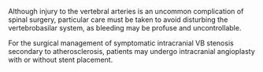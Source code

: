 Although injury to the vertebral arteries is an uncommon complication of spinal surgery, particular care must be taken to avoid disturbing the vertebrobasilar system, as bleeding may be profuse and uncontrollable.

For the surgical management of symptomatic intracranial VB stenosis secondary to atherosclerosis, patients may undergo intracranial angioplasty with or without stent placement.